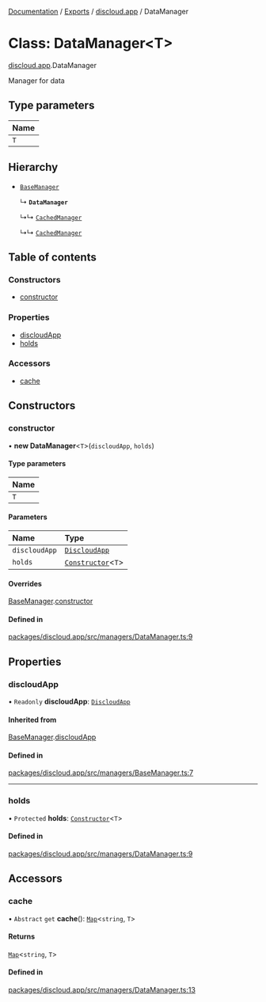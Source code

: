 [Documentation](../README.md) / [Exports](../modules.md) / [discloud.app](../modules/discloud_app.md) / DataManager

# Class: DataManager<T\>

[discloud.app](../modules/discloud_app.md).DataManager

Manager for data

## Type parameters

| Name |
| :------ |
| `T` |

## Hierarchy

- [`BaseManager`](discloud_app.BaseManager.md)

  ↳ **`DataManager`**

  ↳↳ [`CachedManager`](discloud_app.CachedManager.md)

  ↳↳ [`CachedManager`](discloud_app.CachedManager.md)

## Table of contents

### Constructors

- [constructor](discloud_app.DataManager.md#constructor)

### Properties

- [discloudApp](discloud_app.DataManager.md#discloudapp)
- [holds](discloud_app.DataManager.md#holds)

### Accessors

- [cache](discloud_app.DataManager.md#cache)

## Constructors

### constructor

• **new DataManager**<`T`\>(`discloudApp`, `holds`)

#### Type parameters

| Name |
| :------ |
| `T` |

#### Parameters

| Name | Type |
| :------ | :------ |
| `discloudApp` | [`DiscloudApp`](discloud_app.DiscloudApp.md) |
| `holds` | [`Constructor`](../modules/discloud_app.md#constructor)<`T`\> |

#### Overrides

[BaseManager](discloud_app.BaseManager.md).[constructor](discloud_app.BaseManager.md#constructor)

#### Defined in

[packages/discloud.app/src/managers/DataManager.ts:9](https://github.com/discloud/discloud.app/blob/9141dfb/packages/discloud.app/src/managers/DataManager.ts#L9)

## Properties

### discloudApp

• `Readonly` **discloudApp**: [`DiscloudApp`](discloud_app.DiscloudApp.md)

#### Inherited from

[BaseManager](discloud_app.BaseManager.md).[discloudApp](discloud_app.BaseManager.md#discloudapp)

#### Defined in

[packages/discloud.app/src/managers/BaseManager.ts:7](https://github.com/discloud/discloud.app/blob/9141dfb/packages/discloud.app/src/managers/BaseManager.ts#L7)

___

### holds

• `Protected` **holds**: [`Constructor`](../modules/discloud_app.md#constructor)<`T`\>

#### Defined in

[packages/discloud.app/src/managers/DataManager.ts:9](https://github.com/discloud/discloud.app/blob/9141dfb/packages/discloud.app/src/managers/DataManager.ts#L9)

## Accessors

### cache

• `Abstract` `get` **cache**(): [`Map`]( https://developer.mozilla.org/en-US/docs/Web/JavaScript/Reference/Global_Objects/Map )<`string`, `T`\>

#### Returns

[`Map`]( https://developer.mozilla.org/en-US/docs/Web/JavaScript/Reference/Global_Objects/Map )<`string`, `T`\>

#### Defined in

[packages/discloud.app/src/managers/DataManager.ts:13](https://github.com/discloud/discloud.app/blob/9141dfb/packages/discloud.app/src/managers/DataManager.ts#L13)

